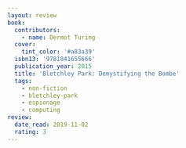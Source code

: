 ```yaml
---
layout: review
book:
  contributors:
    - name: Dermot Turing
  cover:
    tint_color: '#a83a39'
  isbn13: '9781841655666'
  publication_year: 2015
  title: 'Bletchley Park: Demystifying the Bombe'
  tags:
    - non-fiction
    - bletchley-park
    - espionage
    - computing
review:
  date_read: 2019-11-02
  rating: 3
---
```

